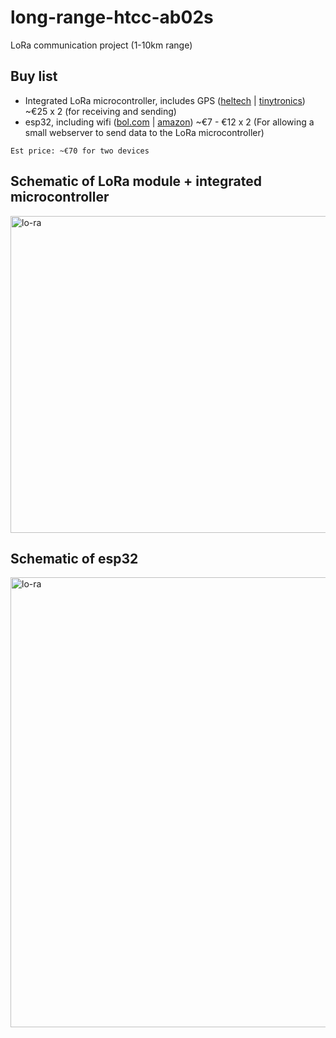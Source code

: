 # long-range-htcc-ab02s
LoRa communication project (1-10km range)


<h2>Buy list</h2>

* Integrated LoRa microcontroller, includes GPS ([heltech](https://heltec.org/project/htcc-ab02s/) | [tinytronics](https://www.tinytronics.nl/en/development-boards/microcontroller-boards/met-gps/heltec-cubecell-lora-development-board-gnss-868mhz-met-0.96-inch-oled-display)) ~€25 x 2 (for receiving and sending)
* esp32, including wifi ([bol.com](https://www.bol.com/nl/nl/s/?searchtext=esp32) | [amazon](https://www.amazon.nl/Diymore-Development-NodeMcu-2-4GHz-Bluetooth/dp/B0D9LF7BJ7/ref=sr_1_31?adgrpid=1334807585265444&hvadid=83425857553681&hvbmt=bp&hvdev=c&hvlocphy=214976&hvnetw=s&hvqmt=p&hvtargid=kwd-83425784549360%3Aloc-129&hydadcr=3751_2402922&mcid=50dbca8f1802390499211ae7687decaf&sr=8-31)) ~€7 - €12 x 2 (For allowing a small webserver to send data to the LoRa microcontroller) 

<code>Est price: ~€70 for two devices</code>


<h2>Schematic of LoRa module + integrated microcontroller</h2>
<img width="1024" height="507" alt="lo-ra" src="https://github.com/user-attachments/assets/2ace8b85-6a6b-4dd7-9994-480567d969ed" />

<h2>Schematic of esp32</h2>
<img width="1280" height="720" alt="lo-ra" src="https://github.com/user-attachments/assets/fbe9c8c3-ccb7-466d-995e-f5618e29ce25" />
